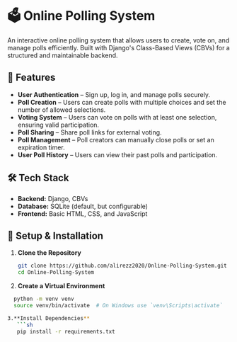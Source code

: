 # 🗳️ Online Polling System  

An interactive online polling system that allows users to create, vote on, and manage polls efficiently. Built with Django's Class-Based Views (CBVs) for a structured and maintainable backend.  

## 🚀 Features  

- **User Authentication** – Sign up, log in, and manage polls securely.  
- **Poll Creation** – Users can create polls with multiple choices and set the number of allowed selections.  
- **Voting System** – Users can vote on polls with at least one selection, ensuring valid participation.  
- **Poll Sharing** – Share poll links for external voting.  
- **Poll Management** – Poll creators can manually close polls or set an expiration timer.  
- **User Poll History** – Users can view their past polls and participation.  

## 🛠️ Tech Stack  

- **Backend:** Django, CBVs  
- **Database:** SQLite (default, but configurable)  
- **Frontend:** Basic HTML, CSS, and JavaScript  

## 🔧 Setup & Installation  

1. **Clone the Repository**  
   ```sh
   git clone https://github.com/alirezz2020/Online-Polling-System.git
   cd Online-Polling-System
2. **Create a Virtual Environment**
```sh
  python -m venv venv
  source venv/bin/activate  # On Windows use `venv\Scripts\activate`

3.**Install Dependencies**
   ```sh
   pip install -r requirements.txt
